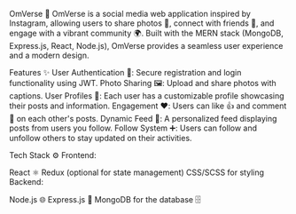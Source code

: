 OmVerse 🌟
OmVerse is a social media web application inspired by Instagram, allowing users to share photos 📸, connect with friends 🤝, and engage with a vibrant community 🌍. Built with the MERN stack (MongoDB, Express.js, React, Node.js), OmVerse provides a seamless user experience and a modern design.

Features ✨
User Authentication 🔐: Secure registration and login functionality using JWT.
Photo Sharing 🖼️: Upload and share photos with captions.
User Profiles 👤: Each user has a customizable profile showcasing their posts and information.
Engagement ❤️: Users can like 👍 and comment 💬 on each other's posts.
Dynamic Feed 📰: A personalized feed displaying posts from users you follow.
Follow System ➕: Users can follow and unfollow others to stay updated on their activities.

Tech Stack ⚙️
Frontend:

React ⚛️
Redux (optional for state management)
CSS/SCSS for styling
Backend:

Node.js 🌐
Express.js 🚀
MongoDB for the database 🗄️
